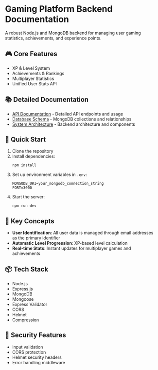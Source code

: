 # Gaming Platform Backend Documentation

A robust Node.js and MongoDB backend for managing user gaming statistics, achievements, and experience points.

## 🎮 Core Features

- XP & Level System
- Achievements & Rankings
- Multiplayer Statistics
- Unified User Stats API

## 📚 Detailed Documentation

- [API Documentation](./docs/API.md) - Detailed API endpoints and usage
- [Database Schema](./docs/DATABASE.md) - MongoDB collections and relationships
- [System Architecture](./docs/ARCHITECTURE.md) - Backend architecture and components

## 🚀 Quick Start

1. Clone the repository
2. Install dependencies:
   ```bash
   npm install
   ```
3. Set up environment variables in `.env`:
   ```
   MONGODB_URI=your_mongodb_connection_string
   PORT=3000
   ```
4. Start the server:
   ```bash
   npm run dev
   ```

## 🔑 Key Concepts

- **User Identification**: All user data is managed through email addresses as the primary identifier
- **Automatic Level Progression**: XP-based level calculation
- **Real-time Stats**: Instant updates for multiplayer games and achievements

## 📦 Tech Stack

- Node.js
- Express.js
- MongoDB
- Mongoose
- Express Validator
- CORS
- Helmet
- Compression

## 🔐 Security Features

- Input validation
- CORS protection
- Helmet security headers
- Error handling middleware